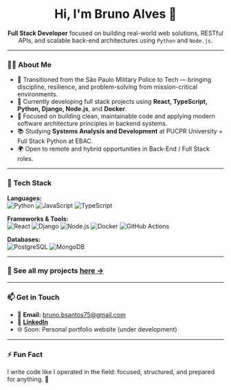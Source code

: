 <h1 align="center">Hi, I'm Bruno Alves 👋</h1>

<p align="center">
  <strong>Full Stack Developer</strong> focused on building real-world web solutions, RESTful APIs, and scalable back-end architectures using <code>Python</code> and <code>Node.js</code>.
</p>

---

### 👨‍💻 About Me

- 🔄 Transitioned from the São Paulo Military Police to Tech — bringing discipline, resilience, and problem-solving from mission-critical environments.
- 🧠 Currently developing full stack projects using **React, TypeScript, Python, Django, Node.js**, and **Docker**.
- 🎯 Focused on building clean, maintainable code and applying modern software architecture principles in backend systems.
- 📚 Studying **Systems Analysis and Development** at PUCPR University + Full Stack Python at EBAC.
- 🌍 Open to remote and hybrid opportunities in Back-End / Full Stack roles.

---

### 🚀 Tech Stack

**Languages:**  
![Python](https://img.shields.io/badge/-Python-3776AB?style=flat&logo=python&logoColor=white)
![JavaScript](https://img.shields.io/badge/-JavaScript-F7DF1E?style=flat&logo=javascript&logoColor=black)
![TypeScript](https://img.shields.io/badge/-TypeScript-3178C6?style=flat&logo=typescript&logoColor=white)

**Frameworks & Tools:**  
![React](https://img.shields.io/badge/-React-61DAFB?style=flat&logo=react&logoColor=black)
![Django](https://img.shields.io/badge/-Django-092E20?style=flat&logo=django&logoColor=white)
![Node.js](https://img.shields.io/badge/-Node.js-339933?style=flat&logo=node.js&logoColor=white)
![Docker](https://img.shields.io/badge/-Docker-2496ED?style=flat&logo=docker&logoColor=white)
![GitHub Actions](https://img.shields.io/badge/-GitHub%20Actions-2088FF?style=flat&logo=github-actions&logoColor=white)

**Databases:**  
![PostgreSQL](https://img.shields.io/badge/-PostgreSQL-336791?style=flat&logo=postgresql&logoColor=white)
![MongoDB](https://img.shields.io/badge/-MongoDB-47A248?style=flat&logo=mongodb&logoColor=white)

---

### 📂 See all my projects [here →](https://github.com/Bruno-Alvez?tab=repositories)

---

### 📫 Get in Touch

- 📧 **Email:** bruno.bsantos75@gmail.com  
- 💼 [**LinkedIn**](https://www.linkedin.com/in/brunoalves-tech)  
- 🌐 Soon: Personal portfolio website (under development)

---

### ⚡ Fun Fact

I write code like I operated in the field: focused, structured, and prepared for anything. 🚀
